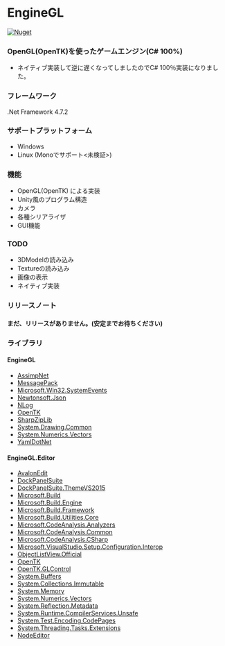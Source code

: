 # EngineGL
[![Nuget](https://img.shields.io/nuget/v/EngineGL.svg)](https://www.nuget.org/packages/EngineGL/)

### OpenGL(OpenTK)を使ったゲームエンジン(C# 100%)

- ネイティブ実装して逆に遅くなってしましたのでC# 100％実装になりました。

### フレームワーク
.Net Framework 4.7.2

### サポートプラットフォーム
- Windows
- Linux (Monoでサポート<未検証>)

### 機能

- OpenGL(OpenTK) による実装
- Unity風のプログラム構造
- カメラ
- 各種シリアライザ
- GUI機能

### TODO

- 3DModelの読み込み
- Textureの読み込み
- 画像の表示
- ネイティブ実装

### リリースノート

#### まだ、リリースがありません。(安定までお待ちください)

### ライブラリ

#### EngineGL
- [AssimpNet](https://bitbucket.org/Starnick/assimpnet)
- [MessagePack](https://github.com/neuecc/MessagePack-CSharp/)
- [Microsoft.Win32.SystemEvents](https://dotnet.microsoft.com/)
- [Newtonsoft.Json](https://www.newtonsoft.com/json)
- [NLog](https://nlog-project.org/)
- [OpenTK](https://github.com/opentk/opentk)
- [SharpZipLib](https://github.com/icsharpcode/SharpZipLib)
- [System.Drawing.Common](https://dotnet.microsoft.com/)
- [System.Numerics.Vectors](https://dotnet.microsoft.com/)
- [YamlDotNet](https://github.com/aaubry/YamlDotNet)

#### EngineGL.Editor
- [AvalonEdit](http://avalonedit.net/)
- [DockPanelSuite](http://dockpanelsuite.com/)
- [DockPanelSuite.ThemeVS2015](http://dockpanelsuite.com/)
- [Microsoft.Build](https://github.com/Microsoft/msbuild/)
- [Microsoft.Build.Engine](https://github.com/Microsoft/msbuild/)
- [Microsoft.Build.Framework](https://github.com/Microsoft/msbuild/)
- [Microsoft.Build.Utilities.Core](https://github.com/Microsoft/msbuild/)
- [Microsoft.CodeAnalysis.Analyzers](https://github.com/dotnet/roslyn-analyzers)
- [Microsoft.CodeAnalysis.Common](https://github.com/dotnet/roslyn-analyzers)
- [Microsoft.CodeAnalysis.CSharp](https://github.com/dotnet/roslyn-analyzers)
- [Microsoft.VisualStudio.Setup.Configuration.Interop](https://github.com/dotnet/roslyn-analyzers)
- [ObjectListView.Official](http://objectlistview.sourceforge.net/cs/index.html)
- [OpenTK](https://github.com/opentk/opentk)
- [OpenTK.GLControl](https://github.com/opentk/opentk)
- [System.Buffers](https://dotnet.microsoft.com/)
- [System.Collections.Immutable](https://dotnet.microsoft.com/)
- [System.Memory](https://dotnet.microsoft.com/)
- [System.Numerics.Vectors](https://dotnet.microsoft.com/)
- [System.Reflection.Metadata](https://dotnet.microsoft.com/)
- [System.Runtime.CompilerServices.Unsafe](https://dotnet.microsoft.com/)
- [System.Test.Encoding.CodePages](https://dotnet.microsoft.com/)
- [System.Threading.Tasks.Extensions](https://dotnet.microsoft.com/)
- [NodeEditor](https://github.com/komorra/NodeEditorWinforms)
